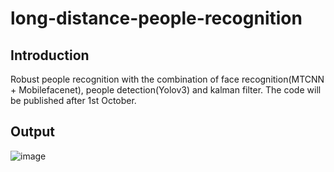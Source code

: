 # long-distance-people-recognition

## Introduction
Robust people recognition with the combination of face recognition(MTCNN + Mobilefacenet), people detection(Yolov3) and kalman filter.
The code will be published after 1st October.

## Output
 ![image](https://github.com/pandongwei/long-distance-people-recognition/blob/master/ezgif.com-video-to-gif.gif)
